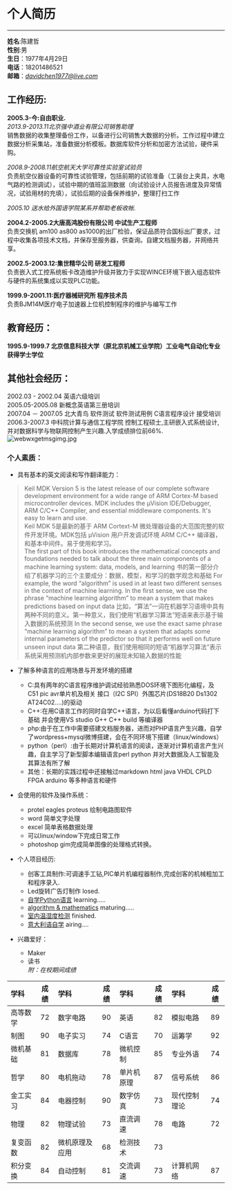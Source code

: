 # 个人简历 
----------------  
**姓名**:陈建哲  
**性别**:男     
**生日**：1977年4月29日   
**电话**：18201486521  
**邮箱**：*davidchen1977@live.com*     
## 工作经历:    

**2005.3-今:自由职业.**      
_2013.9-2013.11北京强中酒业有限公司销售助理_  
销售数据的收集整理备份工作，以备进行公司销售大数据的分析。工作过程中建立数据分析采集站，准备数据分析模板。数据库软件分析和加密方法试验，硬件采购。   

_2008.9-2008.11航空航天大学可靠性实验室试验员_     
负责航空仪器设备的可靠性试验管理，包括前期的试验准备（工装台上夹具，水电气路的检测调试），试验中期的值班监测数据（向试验设计人员报告进度及异常情况，试验用材的充填），试验后期的设备保养维护，整理打扫工作   

_2005.10 送水给外国语学院某系并帮助老板收帐._   

**2004.2-2005.2大唐高鸿股份有限公司 中试生产工程师**      
负责交换机 am100 as800 as1000的出厂检验，保证品质符合国标出厂要求，过程中收集各项技术文档，并保存至服务器，供查询。自建文档服务器，并网络共享。

**2002.5-2003.12:集世精华公司 研发工程师**  
负责嵌入式工控系统板卡改造维护升级并致力于实现WINCE环境下嵌入组态软件与硬件的系统集成以实现PLC功能。

**1999.9-2001.11:医疗器械研究所 程序技术员**  
负责BJM14M医疗电子加速器上位机控制程序的维护与编写工作  

## 教育经历：    
__1995.9-1999.7  北京信息科技大学（原北京机械工业学院）工业电气自动化专业 获得学士学位__  

## 其他社会经历：      
2002.03 - 2002.04   英语六级培训   
2005.05-2005.08  新概念英语第三册培训  
2007.04 － 2007.05   北大青鸟 软件测试 软件测试用例 C语言程序设计 接受培训    
2006.3-2007.3  中科院计算与通信工程学院  控制工程硕士,主研嵌入式系统设计,并对数据科学与物联网控制产生兴趣.入学成绩排位前66%.  
![webwxgetmsgimg.jpg](https://upload-images.jianshu.io/upload_images/4461933-f7e0e65fac413b07.jpg?imageMogr2/auto-orient/strip%7CimageView2/2/w/1240)    

### 个人素质：  
- 具有基本的英文阅读和写作翻译能力：  
>Keil MDK Version 5 is the latest release of our complete software development environment for a wide range of ARM Cortex-M based microcontroller devices. MDK includes the µVision IDE/Debugger, ARM C/C++ Compiler, and essential middleware components. It's easy to learn and use.  
>Keil MDK 5是最新的基于 ARM Cortext-M 微处理器设备的大范围完整的软件开发环境。MDK包括 µVision 用户开发调试环境 ARM C/C++ 编译器，和基本中间件。易于使用和学习。  
> The first part of this book introduces the mathematical concepts and foundations needed to talk about the three main components of a machine learning system: data, models, and learning
>书的第一部分介绍了机器学习的三个主要成分：数据，模型，和学习的数学观念和基础
>For example, the word “algorithm” is used in at least two different senses in the context of machine learning. In the first sense, we use the phrase “machine learning algorithm” to mean a system that makes predictions based on input data
>比如，“算法”一词在机器学习语境中具有两种不同的意义。第一种意义，我们使用“机器学习算法”短语来表示基于输入数据的系统预测
>In the second sense, we use the exact same phrase “machine learning algorithm” to mean a system that adapts some internal parameters of the predictor so that it performs well on future unseen input data
>第二种语意，我们使用相同的短语“机器学习算法”表示系统采用预测机内部参数来更好的展现未知输入数据的性能

- 了解多种语言的应用场景与开发环境的搭建
    + C:具有两年的C语言程序维护调试经验熟悉DOS环境下图形化编程，及C51 pic avr单片机及相关      接口（I2C SPI）外围芯片(DS18B20 Ds1302 AT24C02....)的驱动    
    + C++:在用C语言工作的同时自学C++语言，为以后看懂arduino代码打下基础 并会使用VS studio  G++ C++ build  等编译器
    + php:由于在工作中需要搭建文档服务器，进而对PHP语言产生兴趣，自学了wordpress+mysql微博搭建，会在不同环境下搭建（linux/windows）
    + python（perl）:由于长期对计算机语言的阅读，逐渐对计算机语言产生兴趣，自主学习了新型脚本编辑语言perl python 并对大数据及人工智能及其算法有所了解
    + 其他：长期的实践过程中还接触过markdown html java VHDL CPLD FPGA arduino 等多种语言和硬件

- 会使用的软件及操作系统：  
    + protel eagles proteus 绘制电路图软件
    + word 简单文字处理
    + excel 简单表格数据处理
    + 可以linux/window下完成日常工作
    + photoshop gim完成简单图像的处理格式转换。   

- 个人项目经历:   
    + 创客工具制作:可调速手工钻,PIC单片机编程器制作,完成创客的机械粗加工和程序录入.    
    + Led旋转广告灯制作 losed. 
    + [自学Python语言](https://github.com/teddyand/david)   learning.....
    + [algorithm & mathematics](https://github.com/teddyand/algo-math) maturing.....
    + [室内温湿度检测](https://www.jianshu.com/p/11808de7922f)     finished.
    + [意大利语自学]()  airing....    

- 兴趣爱好：
    + Maker     
    + 读书    
*附：在校期间成绩*  

| 学科 |成绩| 学科 |成绩|学科|成绩|学科|成绩|
| :---   |  :---:   | :--- | :---:  | :---- | :----: | :---- | :----: |
| 高等数学    |  72     |  数字电路   | 90  |英语| 82|模拟电路|89|
| 制图    |  90     |  电子实习   |  74 | C语言 | 70 |运筹学|92|
|微机基础|81 |数据库 | 78 |微机控制|85|专业外语|74|
|哲学|80|电机拖动|78|单片机原理|87|信号系统|86|
|金工实习|84|电器控制|90|数字仿真|73|现代控制理论|74|
|物理|82|物理试验|73|直流调速|78|电路|72|  
|复变函数|82|微机原理及应用|68|检测技术|73|
|积分变换|84|自动控制|81|交流调速|73|计算机网络|87|